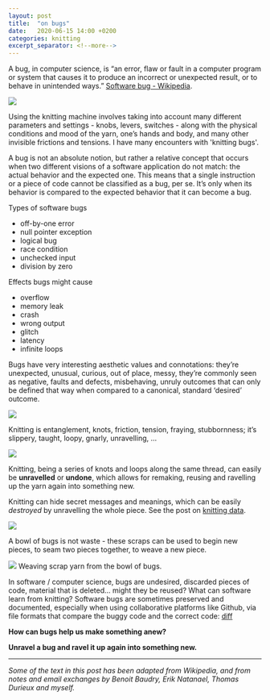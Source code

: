 ```yaml
---
layout: post
title:  "on bugs"
date:   2020-06-15 14:00 +0200
categories: knitting
excerpt_separator: <!--more-->
---
```


A bug, in computer science, is “an error, flaw or  fault in a  computer program or system that causes it to produce an incorrect or unexpected result, or to behave in unintended ways.” [Software bug - Wikipedia](https://en.wikipedia.org/wiki/Software_bug). 

![](/softwear/assets/images/bug1.jpg)

<!--more-->

Using the knitting machine involves taking into account many different parameters and settings - knobs, levers, switches - along with the physical conditions and mood of the yarn, one’s hands and body, and many other invisible frictions and tensions. I have many encounters with 'knitting bugs'.

A bug is not an absolute notion, but rather a relative concept that occurs when two different visions of a software application do not match: the actual behavior and the expected one. This means that a single instruction or a piece of code cannot be classified as a bug, per se. It’s only when its behavior is compared to the expected behavior that it can become a bug.

<!-- ![](/softwear/assets/images/H96566k.jpg)
Software bugs are called bugs because insects would literally get caught in the electromechanical computers (1940s) [Software bug - Wikipedia](https://en.wikipedia.org/wiki/Software_bug)

Possibly the most famous bug is the  [Year 2000 problem](https://en.wikipedia.org/wiki/Year_2000_problem) , also known as the Y2K bug, in which it was feared that worldwide economic collapse would happen at the start of the year 2000 as a result of computers thinking it was 1900. (In the end, no major problems occurred.) -->

Types of software bugs
* off-by-one error
* null pointer exception
* logical bug
* race condition
* unchecked input
* division by zero

Effects bugs might cause
* overflow
* memory leak
* crash
* wrong output
* glitch
* latency
* infinite loops

Bugs have very interesting aesthetic values and connotations: they’re unexpected, unusual, curious, out of place, messy, they’re commonly seen as negative, faults and defects, misbehaving, unruly outcomes that can only be defined that way when compared to a canonical, standard ‘desired’ outcome.

![](/softwear/assets/images/bug2.jpg)

Knitting is entanglement, knots, friction, tension, fraying, stubbornness; it’s slippery, taught, loopy, gnarly, unravelling, ...


![](/softwear/assets/images/bug4.jpg)

Knitting, being a series of knots and loops along the same thread, can easily be **unravelled** or **undone**, which allows for remaking, reusing and ravelling up the yarn again into something new.

Knitting can hide secret messages and meanings, which can be easily _destroyed_ by unravelling the whole piece. See the post on [knitting data](https://nadiacw.com/softwear/2020/05/18/knitting-data.html).

![](/softwear/assets/images/bug5.jpg)

A bowl of bugs is not waste - these scraps can be used to begin new pieces, to seam two pieces together, to weave a new piece.

![](/softwear/assets/images/weave.jpg)
Weaving scrap yarn from the bowl of bugs.

In software / computer science, bugs are undesired, discarded pieces of code, material that is deleted… might they be reused? What can software learn from knitting? Software bugs are sometimes preserved and documented, especially when using collaborative platforms like Github, via file formats that compare the buggy code and the correct code: [diff](https://en.wikipedia.org/wiki/Diff)

**How can bugs help us make something anew?**

**Unravel a bug and ravel it up again into something new.**



- - - -


_Some of the text in this post has been adapted from Wikipedia, and from notes and email exchanges by Benoit Baudry, Erik Natanael, Thomas Durieux and myself._
